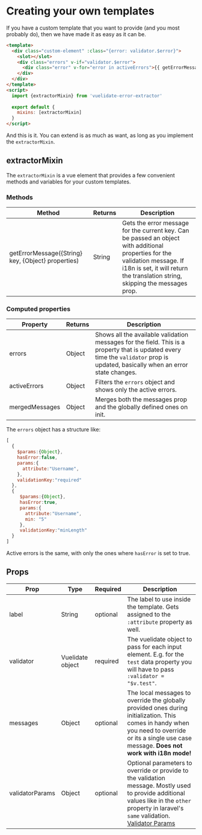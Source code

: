 # Creating your own templates

If you have a custom template that you want to provide (and you most probably do), then we have made it as easy as it can be.

```html
<template>
  <div class="custom-element" :class="{error: validator.$error}">
    <slot></slot>
    <div class="errors" v-if="validator.$error">
      <div class="error" v-for="error in activeErrors">{{ getErrorMessage(error.validationKey, error.params) }}</div>
    </div>
  </div>
</template>
<script>
  import {extractorMixin} from 'vuelidate-error-extractor'
  
  export default {
    mixins: [extractorMixin]
  }
</script>
```

And this is it. You can extend is as much as want, as long as you implement the `extractorMixin`.

## extractorMixin

The `extractorMixin` is a vue element that provides a few convenient methods and variables for your custom templates.

### Methods

Method | Returns | Description
    --- | --- | --- |
getErrorMessage({String} key, {Object} properties) | String | Gets the error message for the current key. Can be passed an object with additional properties for the validation message. If i18n is set, it will return the translation string, skipping the messages prop.

### Computed properties

Property | Returns | Description
    --- | --- | --- |
errors | Object | Shows all the available validation messages for the field. This is a property that is updated every time the `validator` prop is updated, basically when an error state changes. 
activeErrors | Object | Filters the `errors` object and shows only the active errors.
mergedMessages | Object | Merges both the messages prop and the globally defined ones on init.

The `errors` object has a structure like:
```js
[
  {
    $params:{Object},
    hasError:false,
    params:{
      attribute:"Username",
    },
    validationKey:"required"
  },
  {
     $params:{Object},
     hasError:true,
     params:{
       attribute:"Username",
       min: "5"
     },
     validationKey:"minLength"
  }
]
```
Active errors is the same, with only the ones where `hasError` is set to true. 

## Props

Prop | Type | Required | Description
    ---| --- | --- | ---
 label | String | optional | The label to use inside the template. Gets assigned to the `:attribute` property as well.
 validator | Vuelidate object | required | The vuelidate object to pass for each input element. E.g. for the `test` data property you will have to pass `:validator = "$v.test"`.
 messages | Object | optional | The local messages to override the globally provided ones during initialization. This comes in handy when you need to override or its a single use case message. **Does not work with i18n mode!**
 validatorParams | Object | optional | Optional parameters to override or provide to the validation message. Mostly used to provide additional values like in the `other` property in laravel's `same` validation. [Validator Params](./advanced.md#validator-params)
